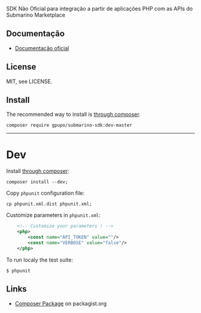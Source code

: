 SDK Não Oficial para integração a partir de aplicações PHP com as APIs do Submarino Marketplace

## Documentação

* [Documentação oficial](https://api-marketplace.submarino.com.br/docs/)

## License

MIT, see LICENSE.


## Install

The recommended way to install is [through composer](http://getcomposer.org).

    composer require gpupo/submarino-sdk:dev-master

---

# Dev

Install [through composer](http://getcomposer.org):

	composer install --dev;

Copy ``phpunit`` configuration file:

    cp phpunit.xml.dist phpunit.xml;

Customize parameters in ``phpunit.xml``:

```XML
    <!-- Customize your parameters ! -->
    <php>
        <const name="API_TOKEN" value=""/>
        <const name="VERBOSE" value="false"/>
    </php>
```

To run localy the test suite:

    $ phpunit
  

## Links

* [Composer Package](https://packagist.org/packages/gpupo/submarino-sdk) on packagist.org